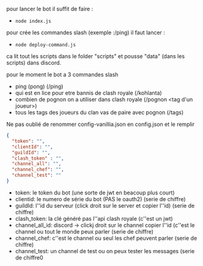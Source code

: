 pour lancer le bot il suffit de faire :
- `node index.js`

pour crée les commandes slash (exemple :/ping) il faut lancer :
- `node deploy-command.js`

ca lit tout les scripts dans le folder "scripts" et pousse "data" (dans les scripts) dans discord.

pour le moment le bot a 3 commandes slash
- ping (pong) (/ping)
- qui est en lice pour etre bannis de clash royale (/kohlanta)
- combien de pognon on a utiliser dans clash royale (/pognon <tag d'un joueur>)
- tous les tags des joueurs du clan vas de paire avec pognon (/tags) 

Ne pas oublié de renommer config-vanillia.json en config.json et le remplir

```json
{
  "token": "",
  "clientId": "",
  "guildId": "",
  "clash_token" : "",
  "channel_all": "",
  "channel_chef": "",
  "channel_test": ""
}
```
- token: le token du bot (une sorte de jwt en beacoup plus court)
- clientid: le numero de série du bot (PAS le oauth2) (serie de chiffre)
- guildId: l''id du serveur (click droit sur le server et copier l''id) (serie de chiffre)
- clash_token: la clé généré pas l''api clash royale (c''est un jwt)
- channel_all_id: discord -> clickj droit sur le channel copier l''id (c''est le channel ou tout le monde peux parler (serie de chiffre)
- channel_chef: c''est le channel ou seul les chef peuvent parler (serie de chiffre)
- channel_test: un channel de test ou on peux tester les messages (serie de chiffre0


